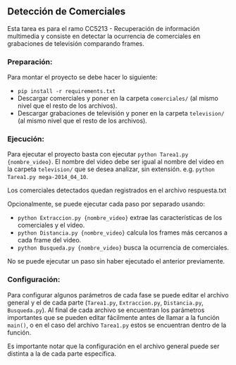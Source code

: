 ## Detección de Comerciales

Esta tarea es para el ramo CC5213 - Recuperación de información multimedia y consiste en detectar la ocurrencia de comerciales en grabaciones de televisión comparando frames.


### Preparación:

Para montar el proyecto se debe hacer lo siguiente:

- `pip install -r requirements.txt`
- Descargar comerciales y poner en la carpeta `comerciales/` (al mismo nivel que el resto de los archivos).
- Descargar grabaciones de televisión y poner en la carpeta `television/` (al mismo nivel que el resto de los archivos).


### Ejecución:

Para ejecutar el proyecto basta con ejecutar `python Tarea1.py {nombre_video}`. El nombre del video debe ser igual al nombre del video en la carpeta `television/` que se desea analizar, sin extensión. e.g. `python Tarea1.py mega-2014_04_10`.

Los comerciales detectados quedan registrados en el archivo respuesta.txt

Opcionalmente, se puede ejecutar cada paso por separado usando:
- `python Extraccion.py {nombre_video}` extrae las características de los comerciales y el video.
- `python Distancia.py {nombre_video}` calcula los frames más cercanos a cada frame del video.
- `python Busqueda.py {nombre_video}` busca la ocurrencia de comerciales.

No se puede ejecutar un paso sin haber ejecutado el anterior previamente.


### Configuración:

Para configurar algunos parámetros de cada fase se puede editar el archivo general y el de cada parte (`Tarea1.py`, `Extraccion.py`, `Distancia.py`, `Busqueda.py`). 
Al final de cada archivo se encuentran los parámetros importantes que se pueden editar fácilmente antes de llamar a la función `main()`, o en el caso del archivo `Tarea1.py` estos se encuentran dentro de la función. 

Es importante notar que la configuración en el archivo general puede ser distinta a la de cada parte específica.
